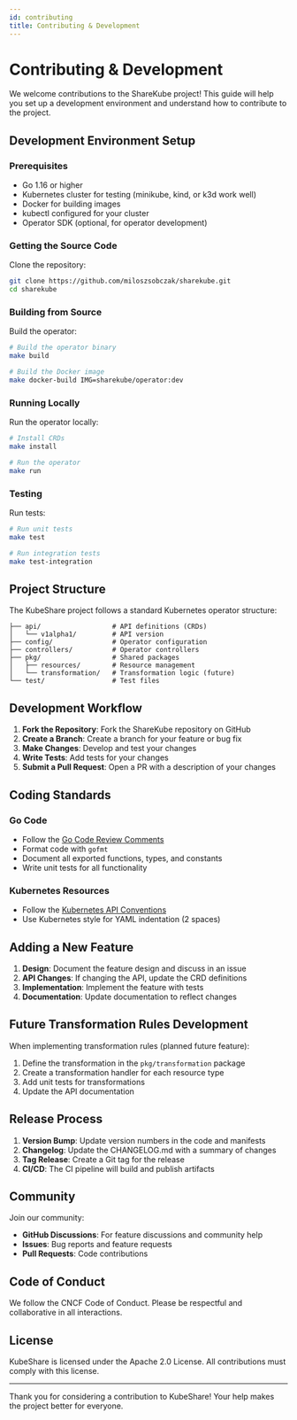 ```yaml
---
id: contributing
title: Contributing & Development
---
```


# Contributing & Development

We welcome contributions to the ShareKube project! This guide will help you set up a development environment and understand how to contribute to the project.

## Development Environment Setup

### Prerequisites

- Go 1.16 or higher
- Kubernetes cluster for testing (minikube, kind, or k3d work well)
- Docker for building images
- kubectl configured for your cluster
- Operator SDK (optional, for operator development)

### Getting the Source Code

Clone the repository:

```bash
git clone https://github.com/miloszsobczak/sharekube.git
cd sharekube
```

### Building from Source

Build the operator:

```bash
# Build the operator binary
make build

# Build the Docker image
make docker-build IMG=sharekube/operator:dev
```

### Running Locally

Run the operator locally:

```bash
# Install CRDs
make install

# Run the operator
make run
```

### Testing

Run tests:

```bash
# Run unit tests
make test

# Run integration tests
make test-integration
```

## Project Structure

The KubeShare project follows a standard Kubernetes operator structure:

```
├── api/                  # API definitions (CRDs)
│   └── v1alpha1/         # API version
├── config/               # Operator configuration
├── controllers/          # Operator controllers
├── pkg/                  # Shared packages
│   ├── resources/        # Resource management
│   └── transformation/   # Transformation logic (future)
└── test/                 # Test files
```

## Development Workflow

1. **Fork the Repository**: Fork the ShareKube repository on GitHub
2. **Create a Branch**: Create a branch for your feature or bug fix
3. **Make Changes**: Develop and test your changes
4. **Write Tests**: Add tests for your changes
5. **Submit a Pull Request**: Open a PR with a description of your changes

## Coding Standards

### Go Code

- Follow the [Go Code Review Comments](https://github.com/golang/go/wiki/CodeReviewComments)
- Format code with `gofmt`
- Document all exported functions, types, and constants
- Write unit tests for all functionality

### Kubernetes Resources

- Follow the [Kubernetes API Conventions](https://github.com/kubernetes/community/blob/master/contributors/devel/sig-architecture/api-conventions.md)
- Use Kubernetes style for YAML indentation (2 spaces)

## Adding a New Feature

1. **Design**: Document the feature design and discuss in an issue
2. **API Changes**: If changing the API, update the CRD definitions
3. **Implementation**: Implement the feature with tests
4. **Documentation**: Update documentation to reflect changes

## Future Transformation Rules Development

When implementing transformation rules (planned future feature):

1. Define the transformation in the `pkg/transformation` package
2. Create a transformation handler for each resource type
3. Add unit tests for transformations
4. Update the API documentation

## Release Process

1. **Version Bump**: Update version numbers in the code and manifests
2. **Changelog**: Update the CHANGELOG.md with a summary of changes
3. **Tag Release**: Create a Git tag for the release
4. **CI/CD**: The CI pipeline will build and publish artifacts

## Community

Join our community:

- **GitHub Discussions**: For feature discussions and community help
- **Issues**: Bug reports and feature requests
- **Pull Requests**: Code contributions

## Code of Conduct

We follow the CNCF Code of Conduct. Please be respectful and collaborative in all interactions.

## License

KubeShare is licensed under the Apache 2.0 License. All contributions must comply with this license.

---

Thank you for considering a contribution to KubeShare! Your help makes the project better for everyone. 